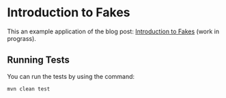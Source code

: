 # Introduction to Fakes

This an example application of the blog post: [Introduction to Fakes]() (work in prograss).

## Running Tests

You can run the tests by using the command:

    mvn clean test
